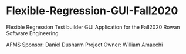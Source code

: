 # Flexible-Regression-GUI-Fall2020
Flexible Regression Test builder GUI Application for the Fall2020 Rowan Software Engineering

AFMS Sponsor: Daniel Dusharm
Project Owner: William Amaechi
